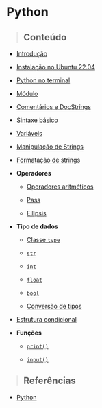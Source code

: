 # Python

> ## **Conteúdo**

- [Introdução](./introduction.md)

- [Instalação no Ubuntu 22.04](./instalation-ubuntu.md)

- [Python no terminal](./python-no-terminal.md)

- [Módulo](./core/module.md)

- [Comentários e DocStrings](./core/comments-and-docstrings.md)

- [Sintaxe básico](./sintaxe-basica.md)

- [Variáveis](./core/variables.md)

- [Manipulação de Strings](./manipulacao-de-strings.md)

- [Formatação de strings](./core/strings-formatation.md)

- **Operadores**

  - [Operadores aritméticos](./core/operators/arithmetics-operators.md)

  - [Pass](./core/operators/pass-operator.md)

  - [Ellipsis](./core/operators/ellipsis-operator.md)

- **Tipo de dados**

  - [Classe `type`](./core/data-types/class-type.md)

  - [`str`](./core/data-types/str-type.md)

  - [`int`](./core/data-types/int-type.md)

  - [`float`](./core/data-types/float-type.md)

  - [`bool`](./core/data-types/bool-type.md)

  - [Conversão de tipos](./core/data-types/typecasting.md)

- [Estrutura condicional](./core/conditional-structure.md)

- **Funções**

  - [`print()`](./core/functions/print-function.md)

  - [`input()`](./core/functions/input-function.md)

> ## **Referências**

- [Python](./references.md)
